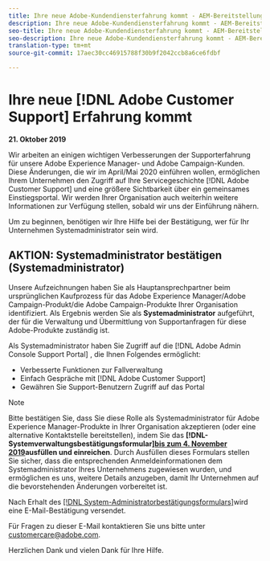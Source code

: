 ```yaml
---
title: Ihre neue Adobe-Kundendiensterfahrung kommt - AEM-Bereitstellungskontakt
description: Ihre neue Adobe-Kundendiensterfahrung kommt - AEM-Bereitstellungskontakt
seo-title: Ihre neue Adobe-Kundendiensterfahrung kommt - AEM-Bereitstellungskontakt
seo-description: Ihre neue Adobe-Kundendiensterfahrung kommt - AEM-Bereitstellungskontakt
translation-type: tm+mt
source-git-commit: 17aec30cc46915788f30b9f2042ccb8a6ce6fdbf

---
```



# Ihre neue [!DNL Adobe Customer Support] Erfahrung kommt

**21. Oktober 2019**

Wir arbeiten an einigen wichtigen Verbesserungen der Supporterfahrung für unsere Adobe Experience Manager- und Adobe Campaign-Kunden. Diese Änderungen, die wir im April/Mai 2020 einführen wollen, ermöglichen Ihrem Unternehmen den Zugriff auf Ihre Servicegeschichte [!DNL Adobe Customer Support] und eine größere Sichtbarkeit über ein gemeinsames Einstiegsportal. Wir werden Ihrer Organisation auch weiterhin weitere Informationen zur Verfügung stellen, sobald wir uns der Einführung nähern.

Um zu beginnen, benötigen wir Ihre Hilfe bei der Bestätigung, wer für Ihr Unternehmen Systemadministrator sein wird.

## AKTION: Systemadministrator bestätigen (Systemadministrator)

Unsere Aufzeichnungen haben Sie als Hauptansprechpartner beim ursprünglichen Kaufprozess für das Adobe Experience Manager/Adobe Campaign-Produkt/die Adobe Campaign-Produkte Ihrer Organisation identifiziert. Als Ergebnis werden Sie als **Systemadministrator** aufgeführt, der für die Verwaltung und Übermittlung von Supportanfragen für diese Adobe-Produkte zuständig ist.

Als Systemadministrator haben Sie Zugriff auf die [!DNL Adobe Admin Console Support Portal] , die Ihnen Folgendes ermöglicht:

* Verbesserte Funktionen zur Fallverwaltung
* Einfach Gespräche mit [!DNL Adobe Customer Support]
* Gewähren Sie Support-Benutzern Zugriff auf das Portal

>[!NOTE]
>Bitte bestätigen Sie, dass Sie diese Rolle als Systemadministrator für Adobe Experience Manager-Produkte in Ihrer Organisation akzeptieren (oder eine alternative Kontaktstelle bereitstellen), indem Sie das **[!DNL-Systemverwaltungsbestätigungsformular][bis zum 4. November 2019](https://adobe.allegiancetech.com/cgi-bin/qwebcorporate.dll?idx=N5M8RY)ausfüllen und einreichen**.
>Durch Ausfüllen dieses Formulars stellen Sie sicher, dass die entsprechenden Anmeldeinformationen dem Systemadministrator Ihres Unternehmens zugewiesen wurden, und ermöglichen es uns, weitere Details anzugeben, damit Ihr Unternehmen auf die bevorstehenden Änderungen vorbereitet ist.

Nach Erhalt des [[!DNL System-Administratorbestätigungsformulars]](https://adobe.allegiancetech.com/cgi-bin/qwebcorporate.dll?idx=N5M8RY)wird eine E-Mail-Bestätigung versendet.

Für Fragen zu dieser E-Mail kontaktieren Sie uns bitte unter customercare@adobe.com.

Herzlichen Dank und vielen Dank für Ihre Hilfe.
